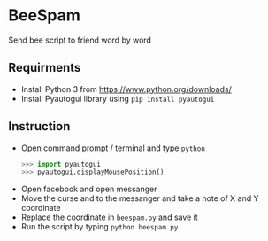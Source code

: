 # BeeSpam 
Send bee script to friend word by word

## Requirments
- Install Python 3 from https://www.python.org/downloads/
- Install Pyautogui library using `pip install pyautogui`

## Instruction
- Open command prompt / terminal and type `python`
    ```python
    >>> import pyautogui
    >>> pyautogui.displayMousePosition()
    ```
- Open facebook and open messanger    
- Move the curse and to the messanger and take a note of X and Y coordinate
- Replace the coordinate in `beespam.py` and save it
- Run the script by typing `python beespam.py`